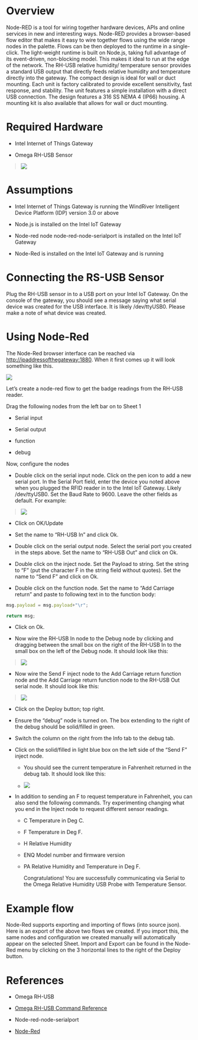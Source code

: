 Overview
========

Node-RED is a tool for wiring together hardware devices, APIs and online
services in new and interesting ways. Node-RED provides a browser-based
flow editor that makes it easy to wire together flows using the wide
range nodes in the palette. Flows can be then deployed to the runtime in
a single-click. The light-weight runtime is built on Node.js, taking
full advantage of its event-driven, non-blocking model. This makes it
ideal to run at the edge of the network. The RH-USB relative humidity/
temperature sensor provides a standard USB output that directly feeds
relative humidity and temperature directly into the gateway. The compact
design is ideal for wall or duct mounting. Each unit is factory
calibrated to provide excellent sensitivity, fast response, and
stability. The unit features a simple installation with a direct USB
connection. The design features a 316 SS NEMA 4 (IP66) housing. A
mounting kit is also available that allows for wall or duct mounting.

Required Hardware
=================

-   Intel Internet of Things Gateway

-   Omega RH-USB Sensor

> ![](images/image1.png)

Assumptions
===========

-   Intel Internet of Things Gateway is running the WindRiver
    Intelligent Device Platform (IDP) version 3.0 or above

-   Node.js is installed on the Intel IoT Gateway

-   Node-red node node-red-node-serialport is installed on the Intel IoT
    Gateway

-   Node-Red is installed on the Intel IoT Gateway and is running

Connecting the RS-USB Sensor
============================

Plug the RH-USB sensor in to a USB port on your Intel IoT Gateway. On
the console of the gateway, you should see a message saying what serial
device was created for the USB interface. It is likely /dev/ttyUSB0.
Please make a note of what device was created.

Using Node-Red
==============

The Node-Red browser interface can be reached via
<http://ipaddressofthegateway:1880>. When it first comes up it will look
something like this.

![](images/image2.png)

Let’s create a node-red flow to get the badge readings from the RH-USB
reader.

Drag the following nodes from the left bar on to Sheet 1

-   Serial input

-   Serial output

-   function

-   debug

Now, configure the nodes

-   Double click on the serial input node. Click on the pen icon to add
    a new serial port. In the Serial Port field, enter the device you
    noted above when you plugged the RFID reader in to the Intel
    IoT Gateway. Likely /dev/ttyUSB0. Set the Baud Rate to 9600. Leave
    the other fields as default. For example:

> ![](images/image3.png)

-   Click on OK/Update

-   Set the name to “RH-USB In” and click Ok.

-   Double click on the serial output node. Select the serial port you
    created in the steps above. Set the name to “RH-USB Out” and click
    on Ok.

-   Double click on the inject node. Set the Payload to string. Set the
    string to “F” (put the character F in the string field
    without quotes). Set the name to “Send F” and click on Ok.

-   Double click on the function node. Set the name to “Add Carriage
    return” and paste to following text in to the function body:

```javascript
msg.payload = msg.payload+"\r"; 

return msg;
```

-   Click on Ok.

-   Now wire the RH-USB In node to the Debug node by clicking and
    dragging between the small box on the right of the RH-USB In to the
    small box on the left of the Debug node. It should look like this:

> ![](images/image4.png)

-   Now wire the Send F inject node to the Add Carriage return function
    node and the Add Carriage return function node to the RH-USB Out
    serial node. It should look like this:

> ![](images/image5.png)

-   Click on the Deploy button; top right.

-   Ensure the “debug” node is turned on. The box extending to the right
    of the debug should be solid/filled in green.

-   Switch the column on the right from the Info tab to the debug tab.

-   Click on the solid/filled in light blue box on the left side of the
    “Send F” inject node.

    -   You should see the current temperature in Fahrenheit returned in
        the debug tab. It should look like this:

    -   ![](images/image6.png)

-   In addition to sending an F to request temperature in Fahrenheit,
    you can also send the following commands. Try experimenting changing
    what you end in the Inject node to request different
    sensor readings.

    -   C Temperature in Deg C.

    -   F Temperature in Deg F.

    -   H Relative Humidity

    -   ENQ Model number and firmware version

    -   PA Relative Humidity and Temperature in Deg F.

        Congratulations! You are successfully communicating via Serial
        to the Omega Relative Humidity USB Probe with
        Temperature Sensor.

Example flow
============

Node-Red supports exporting and importing of flows (into source json).
Here is an export of the above two flows we created. If you import this,
the same nodes and configuration we created manually will automatically
appear on the selected Sheet. Import and Export can be found in the
Node-Red menu by clicking on the 3 horizontal lines to the right of the
Deploy button.

References
==========

-   Omega RH-USB

-   [Omega RH-USB Command
    Reference](ftp://ftp.omega.com/public/DASGroup/products/RH-USB/RH_USB%20Command%20Reference.pdf)

-   Node-red-node-serialport

-   [Node-Red](http://nodered.org/)


